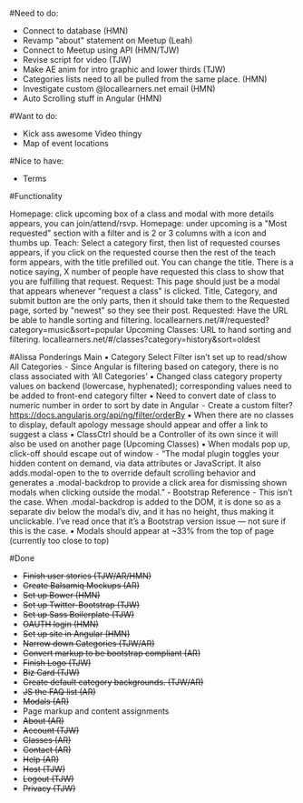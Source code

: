 #Need to do:
* Connect to database (HMN)
* Revamp "about" statement on Meetup (Leah)
* Connect to Meetup using API (HMN/TJW)
* Revise script for video (TJW)
* Make AE anim for intro graphic and lower thirds (TJW)
* Categories lists need to all be pulled from the same place. (HMN)
* Investigate custom @locallearners.net email (HMN)
* Auto Scrolling stuff in Angular (HMN)

#Want to do:
* Kick ass awesome Video thingy
* Map of event locations

#Nice to have:
* Terms

#Functionality

Homepage: click upcoming box of a class and modal with more details appears, you can join/attend/rsvp.
Homepage: under upcoming is a "Most requested" section with a filter and is 2 or 3 columns with a icon and thumbs up.
Teach: Select a category first, then list of requested courses appears, if you click on the requested course then the rest of the teach form appears, with the title prefilled out. You can change the title. There is a notice saying, X number of people have requested this class to show that you are fulfilling that request.
Request: This page should just be a modal that appears whenever "request a class" is clicked. Title, Category, and submit button are the only parts, then it should take them to the Requested page, sorted by "newest" so they see their post.
Requested: Have the URL be able to handle sorting and filtering. locallearners.net/#/requested?category=music&sort=popular
Upcoming Classes: URL to hand sorting and filtering. locallearners.net/#/classes?category=history&sort=oldest

#Alissa Ponderings
Main
▪	Category Select Filter isn’t set up to read/show All Categories
	⁃	Since Angular is filtering based on category, there is no class associated with ‘All Categories’
▪	Changed class category property values on backend (lowercase, hyphenated); corresponding values need to be added to front-end category filter
▪	Need to convert date of class to numeric number in order to sort by date in Angular
	⁃	Create a custom filter? https://docs.angularjs.org/api/ng/filter/orderBy
▪	When there are no classes to display, default apology message should appear and offer a link to suggest a class
▪	ClassCtrl should be a Controller of its own since it will also be used on another page (Upcoming Classes)
▪	When modals pop up, click-off should escape out of window
	⁃	“The modal plugin toggles your hidden content on demand, via data attributes or JavaScript. It also adds.modal-open to the <body> to override default scrolling behavior and generates a .modal-backdrop to provide a click area for dismissing shown modals when clicking outside the modal.” - Bootstrap Reference
		⁃	This isn’t the case. When .modal-backdrop is added to the DOM, it is done so as a separate div below the modal’s div, and it has no height, thus making it unclickable. I’ve read once that it’s a Bootstrap version issue — not sure if this is the case.
▪	Modals should appear at ~33% from the top of page (currently too close to top)

#Done
* ~~Finish user stories (TJW/AR/HMN)~~
* ~~Create Balsamiq Mockups (AR)~~
* ~~Set up Bower (HMN)~~
* ~~Set up Twitter-Bootstrap (TJW)~~
* ~~Set up Sass Boilerplate (TJW)~~
* ~~OAUTH login (HMN)~~
* ~~Set up site in Angular (HMN)~~
* ~~Narrow down Categories (TJW/AR)~~
* ~~Convert markup to be bootstrap compliant (AR)~~
* ~~Finish Logo (TJW)~~
* ~~Biz Card (TJW)~~
* ~~Create default category backgrounds. (TJW/AR)~~
* ~~JS the FAQ list (AR)~~
* ~~Modals (AR)~~
* Page markup and content assignments
 * ~~About (AR)~~
 * ~~Account (TJW)~~
 * ~~Classes (AR)~~
 * ~~Contact (AR)~~
 * ~~Help (AR)~~
 * ~~Host (TJW)~~
 * ~~Logout (TJW)~~
 * ~~Privacy (TJW)~~